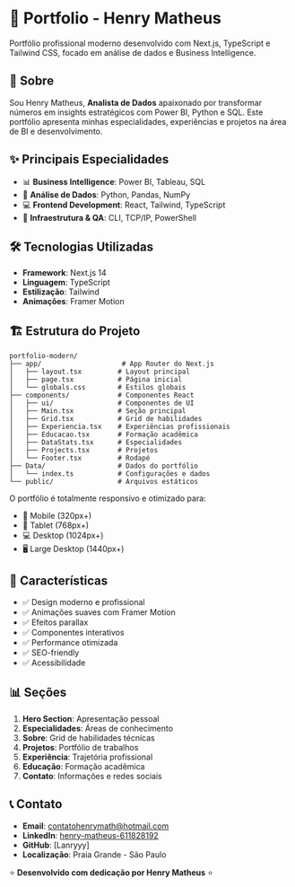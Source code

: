 # 🚀 Portfolio - Henry Matheus

Portfólio profissional moderno desenvolvido com Next.js, TypeScript e Tailwind CSS, focado em análise de dados e Business Intelligence.

## 🎯 Sobre

Sou Henry Matheus, **Analista de Dados** apaixonado por transformar números em insights estratégicos com Power BI, Python e SQL. Este portfólio apresenta minhas especialidades, experiências e projetos na área de BI e desenvolvimento.

## ✨ Principais Especialidades

- 📊 **Business Intelligence**: Power BI, Tableau, SQL
- 🐍 **Análise de Dados**: Python, Pandas, NumPy  
- 💻 **Frontend Development**: React, Tailwind, TypeScript
- 🔧 **Infraestrutura & QA**: CLI, TCP/IP, PowerShell

## 🛠️ Tecnologias Utilizadas

- **Framework**: Next.js 14
- **Linguagem**: TypeScript
- **Estilização**: Tailwind
- **Animações**: Framer Motion

## 🏗️ Estrutura do Projeto

```
portfolio-modern/
├── app/                    # App Router do Next.js
│   ├── layout.tsx         # Layout principal
│   ├── page.tsx           # Página inicial
│   └── globals.css        # Estilos globais
├── components/            # Componentes React
│   ├── ui/                # Componentes de UI
│   ├── Main.tsx           # Seção principal
│   ├── Grid.tsx           # Grid de habilidades
│   ├── Experiencia.tsx    # Experiências profissionais
│   ├── Educacao.tsx       # Formação acadêmica
│   ├── DataStats.tsx      # Especialidades
│   ├── Projects.tsx       # Projetos
│   └── Footer.tsx         # Rodapé
├── Data/                  # Dados do portfólio
│   └── index.ts           # Configurações e dados
└── public/                # Arquivos estáticos
```

O portfólio é totalmente responsivo e otimizado para:
- 📱 Mobile (320px+)
- 📱 Tablet (768px+)
- 💻 Desktop (1024px+)
- 🖥️ Large Desktop (1440px+)

## 🎨 Características

- ✅ Design moderno e profissional
- ✅ Animações suaves com Framer Motion
- ✅ Efeitos parallax
- ✅ Componentes interativos
- ✅ Performance otimizada
- ✅ SEO-friendly
- ✅ Acessibilidade

## 📊 Seções

1. **Hero Section**: Apresentação pessoal
2. **Especialidades**: Áreas de conhecimento
3. **Sobre**: Grid de habilidades técnicas
4. **Projetos**: Portfólio de trabalhos
5. **Experiência**: Trajetória profissional
6. **Educação**: Formação acadêmica
7. **Contato**: Informações e redes sociais


## 📞 Contato

- **Email**: contatohenrymath@hotmail.com
- **LinkedIn**: [henry-matheus-611828192](https://www.linkedin.com/in/henry-matheus-611828192)
- **GitHub**: [Lanryyy]
- **Localização**: Praia Grande - São Paulo

⭐ **Desenvolvido com dedicação por Henry Matheus** ⭐
